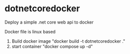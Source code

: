 # dotnetcoredocker
Deploy a simple .net core web api to docker

Docker file is linux based

1. Build docker image "docker build -t dotnetcoredocker ."
2. start container "docker compose up -d" 
